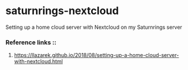 # saturnrings-nextcloud
Setting up a home cloud server with Nextcloud on my Saturnrings server

### Reference links :: 
1. https://llazarek.github.io/2018/08/setting-up-a-home-cloud-server-with-nextcloud.html
   
